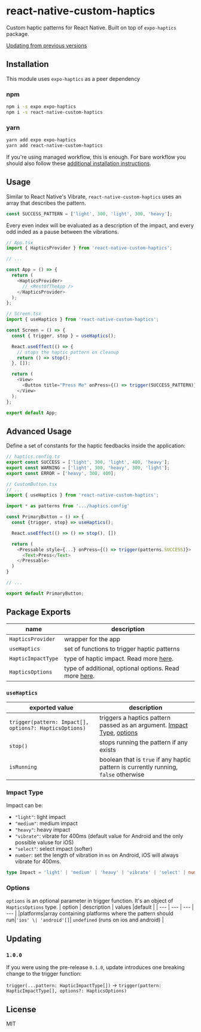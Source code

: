 # react-native-custom-haptics

Custom haptic patterns for React Native. Built on top of `expo-haptics` package.

[Updating from previous versions](#updating)

## Installation

This module uses `expo-haptics` as a peer dependency

### npm

```sh
npm i -s expo expo-haptics
npm i -s react-native-custom-haptics
```

### yarn

```sh
yarn add expo expo-haptics
yarn add react-native-custom-haptics
```

If you're using managed workflow, this is enough. For bare workflow you should also follow these [additional installation instructions](https://github.com/expo/expo/tree/main/packages/expo-haptics).

## Usage

Similar to React Native's Vibrate, `react-native-custom-haptics` uses an array that describes the pattern.

```ts
const SUCCESS_PATTERN = ['light', 300, 'light', 300, 'heavy'];
```

Every even index will be evaluated as a description of the impact, and every odd inded as a pause between the vibrations.

```ts
// App.tsx
import { HapticsProvider } from 'react-native-custom-haptics';

// ...

const App = () => {
  return (
    <HapticsProvider>
      // <RestOfTheApp />
    </HapticsProvider>
  );
};
```

```ts
// Screen.tsx
import { useHaptics } from 'react-native-custom-haptics';

const Screen = () => {
  const { trigger, stop } = useHaptics();

  React.useEffect(() => {
    // stops the haptic pattern on cleanup
    return () => stop();
  }, []);

  return (
    <View>
      <Button title="Press Me" onPress={() => trigger(SUCCESS_PATTERN)} />
    </View>
  );
};

export default App;
```

## Advanced Usage

Define a set of constants for the haptic feedbacks inside the application:

```ts
// haptics.config.ts
export const SUCCESS = ['light', 300, 'light', 400, 'heavy'];
export const WARNING = ['light', 300, 'heavy', 300, 'light'];
export const ERROR = ['heavy', 300, 400];
```

```ts
// CustomButton.tsx
// ...
import { useHaptics } from 'react-native-custom-haptics';

import * as patterns from '.../haptics.config'

const PrimaryButton = () => {
  const {trigger, stop} => useHaptics();

  React.useEffect(() => () => stop(), [])

  return (
    <Pressable style={...} onPress={() => trigger(patterns.SUCCESS)}>
      <Text>Press</Text>
    </Pressable>
  )
}

// ...

export default PrimaryButton;
```

## Package Exports

| name               | description                                                       |
| ------------------ | ----------------------------------------------------------------- |
| `HapticsProvider`  | wrapper for the app                                               |
| `useHaptics`       | set of functions to trigger haptic patterns                       |
| `HapticImpactType` | type of haptic impact. Read more [here](#impact-type).            |
| `HapticsOptions`   | type of additional, optional options. Read more [here](#options). |

### `useHaptics`

| exported value                                         | description                                                                                        |
| ------------------------------------------------------ | -------------------------------------------------------------------------------------------------- |
| `trigger(pattern: Impact[], options?: HapticsOptions)` | triggers a haptics pattern passed as an argument. [Impact Type](#impact-type), [options](#options) |
| `stop()`                                               | stops running the pattern if any exists                                                            |
| `isRunning`                                            | boolean that is `true` if any haptic pattern is currently running, `false` otherwise               |

### Impact Type

Impact can be:

- `"light"`: light impact
- `"medium"`: medium impact
- `"heavy"`: heavy impact
- `"vibrate"`: vibrate for 400ms (default value for Android and the only possible valuse for iOS)
- `"select"`: select impact (softer)
- `number`: set the length of vibration in `ms` on Android, iOS will always vibrate for 400ms.

```ts
type Impact = 'light' | 'medium' | 'heavy' | 'vibrate' | 'select' | number;
```

### Options

`options` is an optional parameter in trigger function. It's an object of `HapticsOptions` type.
| option | description | values |default |
| --- | --- | --- | --- |
|platforms|array containing platforms where the pattern should run|`'ios' \| 'android'[]`| `undefined` (runs on ios and android) |

## Updating

### `1.0.0`

If you were using the pre-release `0.1.0`, update introduces one breaking change to the trigger function:

`trigger(...pattern: HapticImpactType[])` → `trigger(pattern: HapticImpactType[], options?: HapticsOptions)`

## License

MIT

